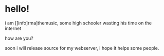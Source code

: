 # hello!

i am [[info]rma]themusic, some high schooler wasting his time on the internet

how are you?

soon i will release source for my webserver,
i hope it helps some people.
